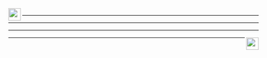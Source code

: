 <img src="https://williamgregorio.github.io/assets/logo.png" width="25" height="25" align="left"/>
<hr>
<p align="left">
<hr>
<center>
</center>
<hr>
<img src="https://williamgregorio.github.io/assets/logo.png" width="25" height="25" align="right"/>
<hr>

